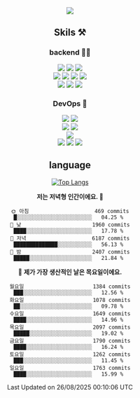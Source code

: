 <div align="center">

<a href="https://hhpluscertificateofcompletion.oopy.io/">
  <img src="https://static.spartacodingclub.kr/hanghae99/plus/completion/badge_black.svg" />
</a>

## Skils ⚒️

### backend 🧑‍💻
  
<img src="https://img.shields.io/badge/Java-FF6600?style=flat-square&logo=buymeacoffee&logoColor=white"/>
<img src="https://img.shields.io/badge/Go-0099FF?style=flat-square&logo=go&logoColor=white"/>
<img src="https://img.shields.io/badge/Kotlin-7F52FF?style=flat-square&logo=kotlin&logoColor=white"/>
  
  
<br />
  
<img src="https://img.shields.io/badge/Spring-339933?style=flat-square&logo=Spring&logoColor=white"/>
<img src="https://img.shields.io/badge/Spring Boot-339933?style=flat-square&logo=Spring Boot&logoColor=white"/>
<img src="https://img.shields.io/badge/Spring Security-339933?style=flat-square&logo=Spring Security&logoColor=white"/>
  
<img src="https://img.shields.io/badge/Spring Data JPA-339933?style=flat-square&logo=Hibernate&logoColor=white"/>

<br />
  
  <img src="https://img.shields.io/badge/mysql-0099FF?style=flat-square&logo=mysql&logoColor=white"/>
  <img src="https://img.shields.io/badge/mariadb-0099FF?style=flat-square&logo=mariadb&logoColor=white"/>
  <img src="https://img.shields.io/badge/mongoDB-47A248?style=flat-square&logo=mongodb&logoColor=white"/>
  
  
### DevOps 🚀
  
  <img src="https://img.shields.io/badge/docker-2496ED?style=flat-square&logo=docker&logoColor=white"/>
  <img src="https://img.shields.io/badge/kubernetes-326CE5?style=flat-square&logo=kubernetes&logoColor=white"/>
  
  <br />
  
  <img src="https://img.shields.io/badge/Github Actions-2088FF?style=flat-square&logo=githubactions&logoColor=white"/>
  <img src="https://img.shields.io/badge/Jenkins-D24939?style=flat-square&logo=jenkins&logoColor=white"/>
  
  
  <br />
  <img src="https://img.shields.io/badge/terraform-7B42BC?style=flat-square&logo=terraform&logoColor=white"/>
  
  <br />
  <img src="https://img.shields.io/badge/Amazon AWS-232F3E?style=flat-square&logo=Amazon AWS&logoColor=white"/>

  <img src="https://img.shields.io/badge/GCP-4285F4?style=flat-square&logo=googlecloud&logoColor=white"/>
  <img src="https://img.shields.io/badge/NCP-03C75A?style=flat-square&logo=naver&logoColor=white"/>
  
  
## language

[![Top Langs](https://github-readme-stats.vercel.app/api/top-langs/?username=zxcv9203&hide=html&exclude_repo=zxcv9203.github.io,golB&theme=grate-gatsby)](https://github.com/zxcv9203/github-readme-stats)
  
<!--START_SECTION:waka-->
**저는 저녁형 인간이에요. 🦉** 

```text
🌞 아침                     469 commits         █░░░░░░░░░░░░░░░░░░░░░░░░   04.25 % 
🌆 낮　                     1960 commits        ████░░░░░░░░░░░░░░░░░░░░░   17.78 % 
🌃 저녁                     6187 commits        ██████████████░░░░░░░░░░░   56.13 % 
🌙 밤　                     2407 commits        █████░░░░░░░░░░░░░░░░░░░░   21.84 % 
```
📅 **제가 가장 생산적인 날은 목요일이에요.** 

```text
월요일                      1384 commits        ███░░░░░░░░░░░░░░░░░░░░░░   12.56 % 
화요일                      1078 commits        ██░░░░░░░░░░░░░░░░░░░░░░░   09.78 % 
수요일                      1649 commits        ████░░░░░░░░░░░░░░░░░░░░░   14.96 % 
목요일                      2097 commits        █████░░░░░░░░░░░░░░░░░░░░   19.02 % 
금요일                      1790 commits        ████░░░░░░░░░░░░░░░░░░░░░   16.24 % 
토요일                      1262 commits        ███░░░░░░░░░░░░░░░░░░░░░░   11.45 % 
일요일                      1763 commits        ████░░░░░░░░░░░░░░░░░░░░░   15.99 % 
```



 Last Updated on 26/08/2025 00:10:06 UTC
<!--END_SECTION:waka-->
  
</div>

